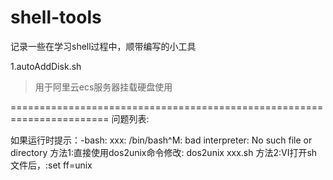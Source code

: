 # shell-tools
记录一些在学习shell过程中，顺带编写的小工具



1.autoAddDisk.sh
> 用于阿里云ecs服务器挂载硬盘使用




=======================================================================
问题列表:

如果运行时提示：-bash: xxx: /bin/bash^M: bad interpreter: No such file or directory
方法1:直接使用dos2unix命令修改: dos2unix xxx.sh
方法2:VI打开sh文件后，:set ff=unix
